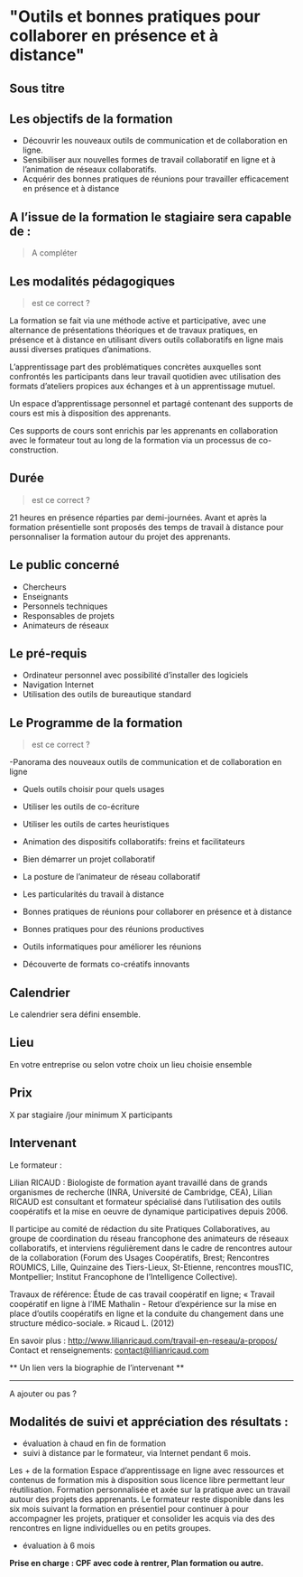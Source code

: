 <!--

---
title: Programme détaillé de formation - modèle de fiche
description: Ce modèle présente un exemple de formation donnée par lilian.
image_url: 
---

-->


# "Outils et bonnes pratiques pour collaborer en présence et à distance"

## Sous titre

## Les  objectifs de la formation

- Découvrir les nouveaux outils de communication et de collaboration en ligne.
- Sensibiliser aux nouvelles formes de travail collaboratif en ligne et à l’animation de réseaux collaboratifs. 
- Acquérir des bonnes pratiques de réunions pour travailler efficacement en présence et à distance


## A l’issue de la formation le stagiaire sera capable de :

 > A compléter


## Les modalités pédagogiques

 > est ce correct ?

La formation se fait via une méthode active et participative, avec une alternance de présentations théoriques et de travaux pratiques, en présence et à distance en utilisant divers outils collaboratifs en ligne mais aussi diverses pratiques d’animations.

L’apprentissage part des problématiques concrètes auxquelles sont confrontés les participants dans leur travail quotidien avec utilisation des formats d’ateliers propices aux échanges et à un apprentissage mutuel.

Un espace d’apprentissage personnel et partagé contenant des supports de cours est mis à disposition des apprenants.

Ces supports de cours sont enrichis par les apprenants en collaboration avec le formateur tout au long de la formation via un processus de co-construction.


## Durée

 > est ce correct ?

21 heures en présence réparties par demi-journées. Avant et après la formation présentielle sont proposés des temps de travail à distance pour personnaliser la formation autour du projet des apprenants.

## Le public concerné

- Chercheurs
- Enseignants
- Personnels techniques
- Responsables de projets
- Animateurs de réseaux


## Le pré-requis

- Ordinateur personnel avec possibilité d’installer des logiciels
- Navigation Internet
- Utilisation des outils de bureautique standard

## Le Programme de la formation

 > est ce correct ?

-Panorama des nouveaux outils de communication et de collaboration en ligne
 - Quels outils choisir pour quels usages
 - Utiliser les outils de co-écriture
 - Utiliser les outils de cartes heuristiques

- Animation des dispositifs collaboratifs: freins et facilitateurs
 - Bien démarrer un projet collaboratif
 - La posture de l’animateur de réseau collaboratif
 - Les particularités du travail à distance

- Bonnes pratiques de réunions pour collaborer en présence et à distance
 - Bonnes pratiques pour des réunions productives
 - Outils informatiques pour améliorer les réunions
 - Découverte de formats co-créatifs innovants


## Calendrier 

Le calendrier sera défini ensemble.

## Lieu

En votre entreprise ou selon votre choix un lieu choisie ensemble

## Prix 

X par stagiaire /jour minimum X participants

## Intervenant

Le formateur :

Lilian RICAUD : Biologiste de formation ayant travaillé dans de grands organismes de recherche (INRA, Université de Cambridge, CEA), Lilian RICAUD est consultant et formateur spécialisé dans l’utilisation des outils coopératifs et la mise en oeuvre de dynamique participatives depuis 2006.  

Il participe au comité de rédaction du site Pratiques Collaboratives, au  groupe de coordination du réseau francophone des animateurs de réseaux collaboratifs, et interviens régulièrement dans le cadre de rencontres autour de la collaboration (Forum des Usages Coopératifs, Brest; Rencontres ROUMICS, Lille, Quinzaine des Tiers-Lieux, St-Etienne, rencontres mousTIC, Montpellier; Institut Francophone de l’Intelligence Collective).

Travaux de référence:  Étude de cas travail coopératif en ligne; « Travail coopératif en ligne à l’IME Mathalin - Retour d’expérience sur la mise en place d’outils coopératifs en ligne et la conduite du changement dans une structure médico-sociale. » Ricaud L. (2012)

En savoir plus : http://www.lilianricaud.com/travail-en-reseau/a-propos/
Contact et renseignements: contact@lilianricaud.com


** Un lien vers la biographie de l’intervenant **

-------

A ajouter ou pas ?

 ## Modalités de suivi et appréciation des résultats :
 - évaluation à chaud en fin de formation
 - suivi à distance par le formateur, via Internet pendant 6 mois.
 
 Les + de la formation
 Espace d’apprentissage en ligne avec ressources et contenus de formation mis à disposition sous licence libre permettant leur réutilisation.
 Formation personnalisée et axée sur la pratique avec un travail autour des projets des apprenants.
 Le formateur reste disponible dans les six mois suivant la formation en présentiel pour continuer à pour accompagner les  projets, pratiquer et consolider les acquis via des des rencontres en ligne individuelles ou en petits groupes.

 - évaluation à 6 mois



**Prise en charge : CPF avec code à rentrer, Plan formation ou autre.**
